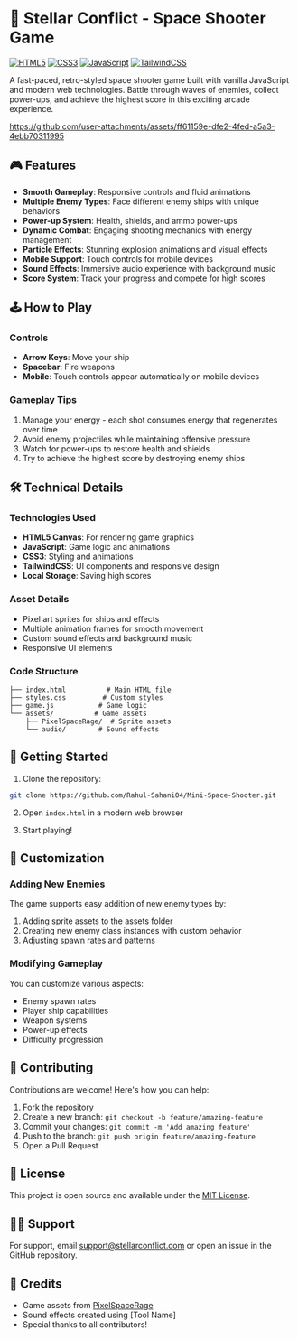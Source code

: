 # 🚀 Stellar Conflict - Space Shooter Game

[![HTML5](https://img.shields.io/badge/html5-%23E34F26.svg?style=for-the-badge&logo=html5&logoColor=white)](https://developer.mozilla.org/en-US/docs/Web/HTML)
[![CSS3](https://img.shields.io/badge/css3-%231572B6.svg?style=for-the-badge&logo=css3&logoColor=white)](https://developer.mozilla.org/en-US/docs/Web/CSS)
[![JavaScript](https://img.shields.io/badge/javascript-%23323330.svg?style=for-the-badge&logo=javascript&logoColor=%23F7DF1E)](https://developer.mozilla.org/en-US/docs/Web/JavaScript)
[![TailwindCSS](https://img.shields.io/badge/tailwindcss-%2338B2AC.svg?style=for-the-badge&logo=tailwind-css&logoColor=white)](https://tailwindcss.com/)

A fast-paced, retro-styled space shooter game built with vanilla JavaScript and modern web technologies. Battle through waves of enemies, collect power-ups, and achieve the highest score in this exciting arcade experience.



https://github.com/user-attachments/assets/ff61159e-dfe2-4fed-a5a3-4ebb70311995



## 🎮 Features

- **Smooth Gameplay**: Responsive controls and fluid animations
- **Multiple Enemy Types**: Face different enemy ships with unique behaviors
- **Power-up System**: Health, shields, and ammo power-ups
- **Dynamic Combat**: Engaging shooting mechanics with energy management
- **Particle Effects**: Stunning explosion animations and visual effects
- **Mobile Support**: Touch controls for mobile devices
- **Sound Effects**: Immersive audio experience with background music
- **Score System**: Track your progress and compete for high scores

## 🕹️ How to Play

### Controls
- **Arrow Keys**: Move your ship
- **Spacebar**: Fire weapons
- **Mobile**: Touch controls appear automatically on mobile devices

### Gameplay Tips
1. Manage your energy - each shot consumes energy that regenerates over time
2. Avoid enemy projectiles while maintaining offensive pressure
3. Watch for power-ups to restore health and shields
4. Try to achieve the highest score by destroying enemy ships

## 🛠️ Technical Details

### Technologies Used
- **HTML5 Canvas**: For rendering game graphics
- **JavaScript**: Game logic and animations
- **CSS3**: Styling and animations
- **TailwindCSS**: UI components and responsive design
- **Local Storage**: Saving high scores

### Asset Details
- Pixel art sprites for ships and effects
- Multiple animation frames for smooth movement
- Custom sound effects and background music
- Responsive UI elements

### Code Structure
```
├── index.html          # Main HTML file
├── styles.css         # Custom styles
├── game.js           # Game logic
└── assets/          # Game assets
    ├── PixelSpaceRage/  # Sprite assets
    └── audio/        # Sound effects
```

## 🚀 Getting Started

1. Clone the repository:
```bash
git clone https://github.com/Rahul-Sahani04/Mini-Space-Shooter.git
```

2. Open `index.html` in a modern web browser

3. Start playing!

## 🎨 Customization

### Adding New Enemies
The game supports easy addition of new enemy types by:
1. Adding sprite assets to the assets folder
2. Creating new enemy class instances with custom behavior
3. Adjusting spawn rates and patterns

### Modifying Gameplay
You can customize various aspects:
- Enemy spawn rates
- Player ship capabilities
- Weapon systems
- Power-up effects
- Difficulty progression

## 🤝 Contributing

Contributions are welcome! Here's how you can help:

1. Fork the repository
2. Create a new branch: `git checkout -b feature/amazing-feature`
3. Commit your changes: `git commit -m 'Add amazing feature'`
4. Push to the branch: `git push origin feature/amazing-feature`
5. Open a Pull Request

## 📝 License

This project is open source and available under the [MIT License](LICENSE).

## 🙋‍♂️ Support

For support, email support@stellarconflict.com or open an issue in the GitHub repository.

## 🌟 Credits

- Game assets from [PixelSpaceRage](https://example.com)
- Sound effects created using [Tool Name]
- Special thanks to all contributors!
